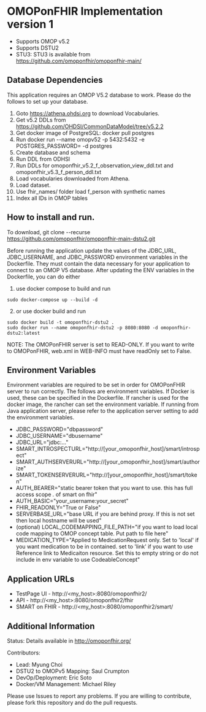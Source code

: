 OMOPonFHIR Implementation version 1
=
- Supports OMOP v5.2
- Supports DSTU2
- STU3: STU3 is available from https://github.com/omoponfhir/omoponfhir-main/ 

Database Dependencies
-
This application requires an OMOP V5.2 database to work. Please do the follows to set up your database.
1. Goto https://athena.ohdsi.org to download Vocabularies.
2. Get v5.2 DDLs from https://github.com/OHDSI/CommonDataModel/tree/v5.2.2
3. Get docker image of PostgreSQL: docker pull postgres
4. Run docker run --name omopv52 -p 5432:5432 -e POSTGRES_PASSWORD=<password> -d postgres
5. Create database and schema
6. Run DDL from ODHSI
7. Run DDLs for omoponfhir_v5.2_f_observation_view_ddl.txt and omoponfhir_v5.3_f_person_ddl.txt
8. Load vocabularies downloaded from Athena.
9. Load dataset.
10. Use fhir_names/ folder load f_person with synthetic names
11. Index all IDs in OMOP tables

How to install and run.
-
To download,
git clone --recurse https://github.com/omoponfhir/omoponfhir-main-dstu2.git

Before running the application update the values of the JDBC_URL, JDBC_USERNAME, and JDBC_PASSWORD environment variables in the Dockerfile. They must contain the data necessary for your application to connect to an OMOP V5 database. After updating the ENV variables in the Dockerfile, you can do either

1. use docker compose to build and run
```
sudo docker-compose up --build -d
```

2. or use docker build and run
```
sudo docker build -t omoponfhir-dstu2 .
sudo docker run --name omoponfhir-dstu2 -p 8080:8080 -d omoponfhir-dstu2:latest
```

NOTE: The OMOPonFHIR server is set to READ-ONLY. If you want to write to OMOPonFHIR, web.xml in WEB-INFO must have readOnly set to False.

## Environment Variables

Environment variables are required to be set in order for OMOPonFHIR server to run correctly. The follows are environment variables. If Docker is used, these can be specified in the Dockerfile. If rancher is used for the docker image, the rancher can set the environment variable. If running from Java application server, please refer to the application server setting to add the environment variables.

- JDBC_PASSWORD="dbpassword"
- JDBC_USERNAME="dbusername"
- JDBC_URL="jdbc:..."
- SMART_INTROSPECTURL="http://[your_omoponfhir_host]/smart/introspect"
- SMART_AUTHSERVERURL="http://[your_omoponfhir_host]/smart/authorize"
- SMART_TOKENSERVERURL="http://[your_omoponfhir_host]/smart/token"
- AUTH_BEARER="static bearer token that you want to use. this has full access scope *.* of smart on fhir"
- AUTH_BASIC="your_username:your_secret"
- FHIR_READONLY="True or False"
- SERVERBASE_URL="base URL if you are behind proxy. If this is not set then local hostname will be used"
- (optional) LOCAL_CODEMAPPING_FILE_PATH="if you want to load local code mapping to OMOP concept table. Put path to file here"
- MEDICATION_TYPE="Applied to MedicationRequest only. Set to 'local' if you want medication to be in contained. set to 'link' if you want to use Reference link to Medicaiton resource. Set this to empty string or do not include in env variable to use CodeableConcept"

Application URLs
-
- TestPage UI - http://<my_host>:8080/omoponfhir2/
- API - http://<my_host>:8080/omoponfhir2/fhir
- SMART on FHIR - http://<my_host>:8080/omoponfhir2/smart/

Additional Information
-
Status: Details available in http://omoponfhir.org/

Contributors:
- Lead: Myung Choi
- DSTU2 to OMOPv5 Mapping: Saul Crumpton
- DevOp/Deployment: Eric Soto
- Docker/VM Management: Michael Riley
 
Please use Issues to report any problems. If you are willing to contribute, please fork this repository and do the pull requests.
